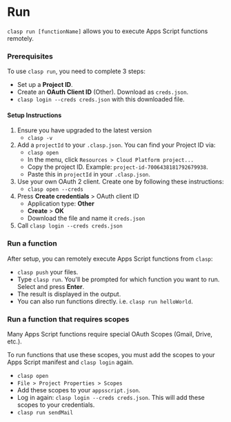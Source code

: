 # Run

`clasp run [functionName]` allows you to execute Apps Script functions remotely.

### Prerequisites

To use `clasp run`, you need to complete 3 steps:

- Set up a **Project ID**.
- Create an **OAuth Client ID** (Other). Download as `creds.json`.
- `clasp login --creds creds.json` with this downloaded file.

#### Setup Instructions

1. Ensure you have upgraded to the latest version
    - `clasp -v`
1. Add a `projectId` to your `.clasp.json`. You can find your Project ID via:
    - `clasp open`
    - In the menu, click `Resources > Cloud Platform project...`
    - Copy the project ID. Example: `project-id-7006438181792679938`.
    - Paste this in `projectId` in your `.clasp.json`.
1. Use your own OAuth 2 client. Create one by following these instructions:
    - `clasp open --creds`
1. Press **Create credentials** > OAuth client ID
    - Application type: **Other**
    - **Create** > **OK**
    - Download the file and name it `creds.json`
1. Call `clasp login --creds creds.json`

### Run a function

After setup, you can remotely execute Apps Script functions from `clasp`:

- `clasp push` your files.
- Type `clasp run`. You'll be prompted for which function you want to run. Select and press **Enter**.
- The result is displayed in the output.
- You can also run functions directly. i.e. `clasp run helloWorld`.

### Run a function that requires scopes

Many Apps Script functions require special OAuth Scopes (Gmail, Drive, etc.).

To run functions that use these scopes, you must add the scopes to your Apps Script manifest and `clasp login` again.

- `clasp open`
- `File > Project Properties > Scopes`
- Add these scopes to your `appsscript.json`.
- Log in again: `clasp login --creds creds.json`. This will add these scopes to your credentials.
- `clasp run sendMail`
